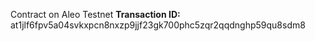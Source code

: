 Contract on Aleo Testnet
**Transaction ID:**
at1jlf6fpv5a04svkxpcn8nxzp9jjf23gk700phc5zqr2qqdnghp59qu8sdm8

